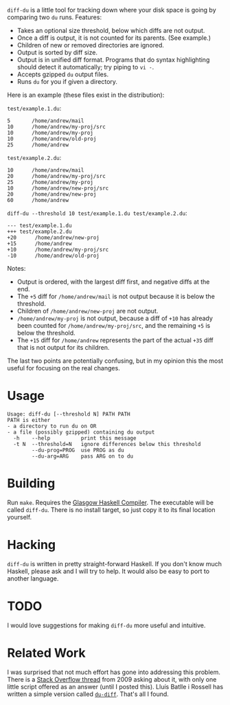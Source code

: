 `diff-du` is a little tool for tracking down where your disk space is going
by comparing two `du` runs.  Features:

- Takes an optional size threshold, below which diffs are not output.
- Once a diff is output, it is not counted for its parents.  (See example.)
- Children of new or removed directories are ignored.
- Output is sorted by diff size.
- Output is in unified diff format.  Programs that do syntax highlighting
  should detect it automatically; try piping to `vi -`.
- Accepts gzipped `du` output files.
- Runs `du` for you if given a directory.

Here is an example (these files exist in the distribution):

`test/example.1.du`:

    5       /home/andrew/mail
    10      /home/andrew/my-proj/src
    10      /home/andrew/my-proj
    10      /home/andrew/old-proj
    25      /home/andrew

`test/example.2.du`:

    10      /home/andrew/mail
    20      /home/andrew/my-proj/src
    25      /home/andrew/my-proj
    10      /home/andrew/new-proj/src
    20      /home/andrew/new-proj
    60      /home/andrew

`diff-du --threshold 10 test/example.1.du test/example.2.du`:

    --- test/example.1.du
    +++ test/example.2.du
    +20      /home/andrew/new-proj
    +15      /home/andrew
    +10      /home/andrew/my-proj/src
    -10      /home/andrew/old-proj

Notes:

- Output is ordered, with the largest diff first, and negative diffs at the
  end.
- The `+5` diff for `/home/andrew/mail` is not output because it is below
  the threshold.
- Children of `/home/andrew/new-proj` are not output.
- `/home/andrew/my-proj` is not output, because a diff of `+10` has already
  been counted for `/home/andrew/my-proj/src`, and the remaining `+5` is
  below the threshold.
- The `+15` diff for `/home/andrew` represents the part of the actual `+35`
  diff that is not output for its children.

The last two points are potentially confusing, but in my opinion this the
most useful for focusing on the real changes.

Usage
=====

    Usage: diff-du [--threshold N] PATH PATH
    PATH is either
    - a directory to run du on OR
    - a file (possibly gzipped) containing du output
      -h    --help          print this message
      -t N  --threshold=N   ignore differences below this threshold
            --du-prog=PROG  use PROG as du
            --du-arg=ARG    pass ARG on to du

Building
========

Run `make`.  Requires the [Glasgow Haskell Compiler][ghc].  The executable
will be called `diff-du`.  There is no install target, so just copy it to
its final location yourself.

[ghc]: http://haskell.org/ghc

Hacking
=======

`diff-du` is written in pretty straight-forward Haskell.  If you don't know
much Haskell, please ask and I will try to help.  It would also be easy to
port to another language.

TODO
====

I would love suggestions for making `diff-du` more useful and intuitive.

Related Work
============

I was surprised that not much effort has gone into addressing this problem.
There is a [Stack Overflow thread][stack] from 2009 asking about it, with
only one little script offered as an answer (until I posted this).  Lluís
Batlle i Rossell has written a simple version called [`du-diff`][du-diff].
That's all I found.

[stack]: http://stackoverflow.com/questions/1533593/is-there-a-standard-way-to-diff-du-outputs-to-detect-where-disk-space-usage-has
[du-diff]: http://vicerveza.homeunix.net/~viric/soft/du-diff/
